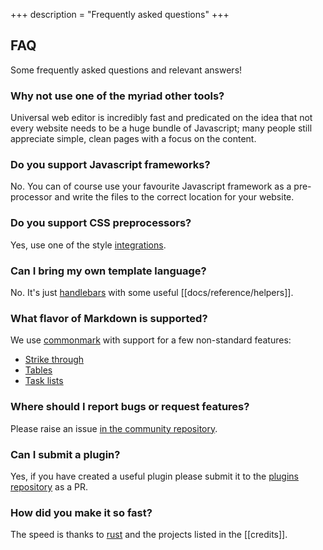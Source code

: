 +++
description = "Frequently asked questions"
+++

## FAQ

Some frequently asked questions and relevant answers!

### Why not use one of the myriad other tools?

Universal web editor is incredibly fast and predicated on the idea that not every website needs to be a huge bundle of Javascript; many people still appreciate simple, clean pages with a focus on the content.

### Do you support Javascript frameworks?

No. You can of course use your favourite Javascript framework as a pre-processor and write the files to the correct location for your website.

### Do you support CSS preprocessors?

Yes, use one of the style [integrations][].

### Can I bring my own template language?

No. It's just [handlebars][] with some useful [[docs/reference/helpers]].

### What flavor of Markdown is supported?

We use [commonmark][] with support for a few non-standard features:

* [Strike through](https://github.github.com/gfm/#strikethrough-extension-)
* [Tables](https://github.github.com/gfm/#tables-extension-)
* [Task lists](https://github.github.com/gfm/#task-list-items-extension-)

### Where should I report bugs or request features?

Please raise an issue [in the community repository](https://github.com/uwe-app/community/issues).

### Can I submit a plugin?

Yes, if you have created a useful plugin please submit it to the [plugins repository](https://github.com/uwe-app/plugins) as a PR.

### How did you make it so fast?

The speed is thanks to [rust][] and the projects listed in the [[credits]].

[integrations]: https://github.com/uwe-app/integrations/
[handlebars]: https://handlebarsjs.com/
[commonmark]: https://commonmark.org/
[rust]: https://www.rust-lang.org/
